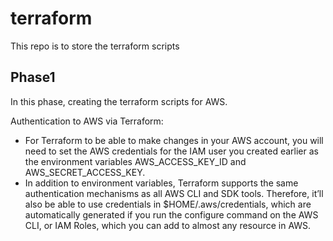 # terraform
This repo is to store the terraform scripts

## Phase1

In this phase, creating the terraform scripts for AWS.

Authentication to AWS via Terraform:

- For Terraform to be able to make changes in your AWS account, you will need to set the AWS credentials for the IAM user you created earlier as the environment variables AWS_ACCESS_KEY_ID and AWS_SECRET_ACCESS_KEY.
- In addition to environment variables, Terraform supports the same authentication mechanisms as all AWS CLI and SDK tools. Therefore, it’ll also be able to use credentials in $HOME/.aws/credentials, which are automatically generated if you run the configure command on the AWS CLI, or IAM Roles, which you can add to almost any resource in AWS.

